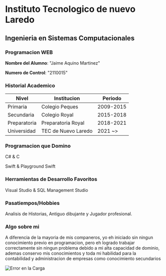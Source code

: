 # Instituto Tecnologico de nuevo Laredo
## Ingenieria en Sistemas Computacionales
### Programacion WEB

**Nombre del Alumno**: "Jaime Aquino Martinez"

**Numero de Control**: "2110015"

### Historial Academico

|     Nivel     |     Institucion     |  Periodo  |
|---------------|---------------------|-----------|
|  Primaria     | Colegio Peques      | 2009-2015 |
|  Secundaria   | Colegio Royal       | 2015-2018 |
|  Preparatoria | Preparatoria Royal  | 2018-2021 |
|  Universidad  | TEC de Nuevo Laredo | 2021 ~>   |

### Programacion que Domino
C# & C

Swift & Playground Swift

### Herramientas de Desarrollo Favoritos

Visual Studio & SQL Management Studio

### Pasatiempos/Hobbies
Analisis de Historias, Antiguo dibujante y Jugador profesional.

### Algo sobre mi
A diferencia de la mayoria de mis companeros, yo eh iniciado sin ningun conocimiento previo en programacion, pero eh logrado trabajar correctamente sin ningun problema debido a mi alta capacidad de dominio, ademas conservo mis conocimientos y toda mi habilidad para la contabilidad y administracion de empresas como conocimiento secundarios

![Error en la Carga](https://cdn.custom-cursor.com/packs/4192/meme-amogus-pack.png)